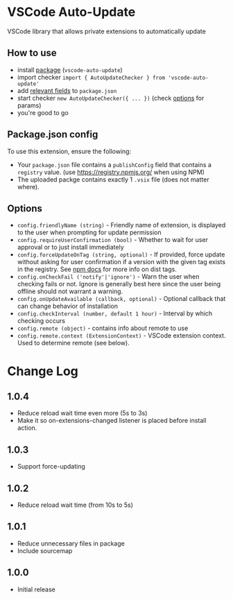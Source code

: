 # VSCode Auto-Update

VSCode library that allows private extensions to automatically update

## How to use

-   install [package](https://www.npmjs.com/package/vscode-auto-update) (`vscode-auto-update`)
-   import checker `import { AutoUpdateChecker } from 'vscode-auto-update'`
-   add [relevant fields](#packagejson-config) to `package.json`
-   start checker `new AutoUpdateChecker({ ... })` (check [options](#options) for params)
-   you're good to go

## Package.json config

To use this extension, ensure the following:

-   Your `package.json` file contains a `publishConfig` field that contains a `registry` value. (use https://registry.npmjs.org/ when using NPM)
-   The uploaded packge contains exactly 1 `.vsix` file (does not matter where).

## Options

-   `config.friendlyName (string)` - Friendly name of extension, is displayed to the user when prompting for update permission
-   `config.requireUserConfirmation (bool)` - Whether to wait for user approval or to just install immediately
-   `config.forceUpdateOnTag (string, optional)` - If provided, force update without asking for user confirmation if a version with the given tag exists in the registry. See [npm docs](https://docs.npmjs.com/cli/v9/commands/npm-dist-tag) for more info on dist tags.
-   `config.onCheckFail ('notify'|'ignore')` - Warn the user when checking fails or not. Ignore is generally best here since the user being offline should not warrant a warning.
-   `config.onUpdateAvailable (callback, optional)` - Optional callback that can change behavior of installation
-   `config.checkInterval (number, default 1 hour)` - Interval by which checking occurs
-   `config.remote (object)` - contains info about remote to use
-   `config.remote.context (ExtensionContext)` - VSCode extension context. Used to determine remote (see below).

# Change Log

## 1.0.4

-   Reduce reload wait time even more (5s to 3s)
-   Make it so on-extensions-changed listener is placed before install action.

## 1.0.3

-   Support force-updating

## 1.0.2

-   Reduce reload wait time (from 10s to 5s)

## 1.0.1

-   Reduce unnecessary files in package
-   Include sourcemap

## 1.0.0

-   Initial release
